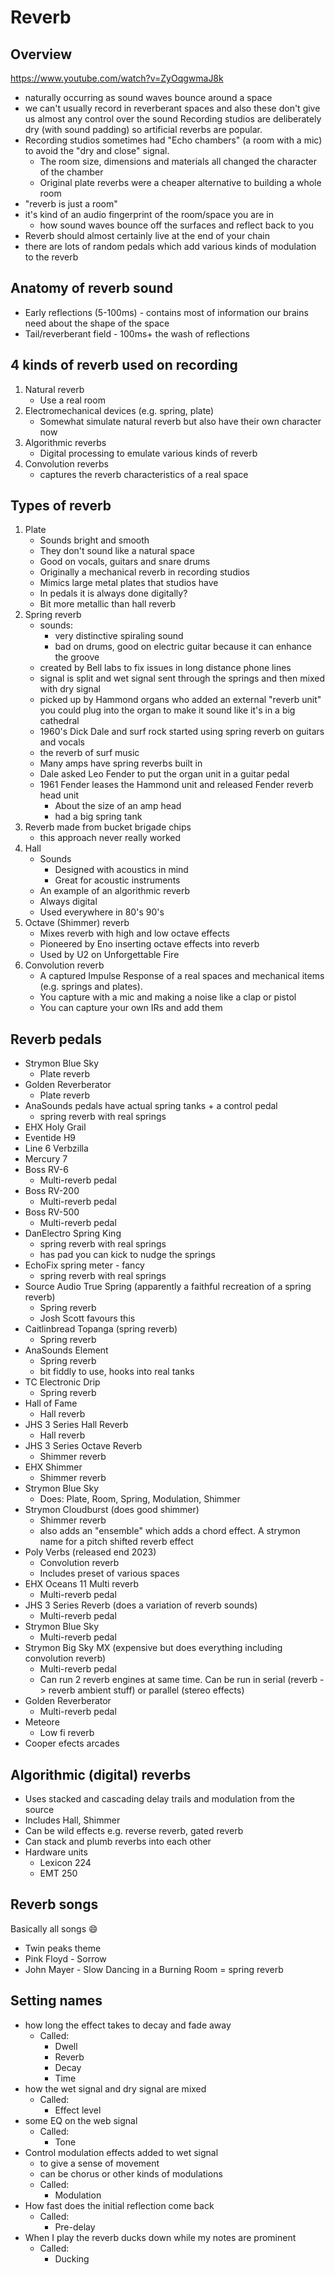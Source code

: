 # Reverb

## Overview

https://www.youtube.com/watch?v=ZyOqgwmaJ8k

-   naturally occurring as sound waves bounce around a space
-   we can't usually record in reverberant spaces and also these don't give us almost any control
    over the sound Recording studios are deliberately dry (with sound padding) so artificial reverbs
    are popular.
-   Recording studios sometimes had "Echo chambers" (a room with a mic) to avoid the "dry and close"
    signal.
    -   The room size, dimensions and materials all changed the character of the chamber
    -   Original plate reverbs were a cheaper alternative to building a whole room
-   "reverb is just a room"
-   it's kind of an audio fingerprint of the room/space you are in
    -   how sound waves bounce off the surfaces and reflect back to you
-   Reverb should almost certainly live at the end of your chain
-   there are lots of random pedals which add various kinds of modulation to the reverb

## Anatomy of reverb sound

-   Early reflections (5-100ms) - contains most of information our brains need about the shape of
    the space
-   Tail/reverberant field - 100ms+ the wash of reflections

## 4 kinds of reverb used on recording

1. Natural reverb
    - Use a real room
2. Electromechanical devices (e.g. spring, plate)
    - Somewhat simulate natural reverb but also have their own character now
3. Algorithmic reverbs
    - Digital processing to emulate various kinds of reverb
4. Convolution reverbs
    - captures the reverb characteristics of a real space

## Types of reverb

1. Plate
    - Sounds bright and smooth
    - They don't sound like a natural space
    - Good on vocals, guitars and snare drums
    - Originally a mechanical reverb in recording studios
    - Mimics large metal plates that studios have
    - In pedals it is always done digitally?
    - Bit more metallic than hall reverb
2. Spring reverb
    - sounds:
        - very distinctive spiraling sound
        - bad on drums, good on electric guitar because it can enhance the groove
    - created by Bell labs to fix issues in long distance phone lines
    - signal is split and wet signal sent through the springs and then mixed with dry signal
    - picked up by Hammond organs who added an external "reverb unit" you could plug into the organ
      to make it sound like it's in a big cathedral
    - 1960's Dick Dale and surf rock started using spring reverb on guitars and vocals
    - the reverb of surf music
    - Many amps have spring reverbs built in
    - Dale asked Leo Fender to put the organ unit in a guitar pedal
    - 1961 Fender leases the Hammond unit and released Fender reverb head unit
        - About the size of an amp head
        - had a big spring tank
3. Reverb made from bucket brigade chips
    - this approach never really worked
4. Hall
    - Sounds
        - Designed with acoustics in mind
        - Great for acoustic instruments
    - An example of an algorithmic reverb
    - Always digital
    - Used everywhere in 80's 90's
5. Octave (Shimmer) reverb
    - Mixes reverb with high and low octave effects
    - Pioneered by Eno inserting octave effects into reverb
    - Used by U2 on Unforgettable Fire
6. Convolution reverb
    - A captured Impulse Response of a real spaces and mechanical items (e.g. springs and plates).
    - You capture with a mic and making a noise like a clap or pistol
    - You can capture your own IRs and add them

## Reverb pedals

-   Strymon Blue Sky
    -   Plate reverb
-   Golden Reverberator
    -   Plate reverb
-   AnaSounds pedals have actual spring tanks + a control pedal
    -   spring reverb with real springs
-   EHX Holy Grail
-   Eventide H9
-   Line 6 Verbzilla
-   Mercury 7
-   Boss RV-6
    -   Multi-reverb pedal
-   Boss RV-200
    -   Multi-reverb pedal
-   Boss RV-500
    -   Multi-reverb pedal
-   DanElectro Spring King
    -   spring reverb with real springs
    -   has pad you can kick to nudge the springs
-   EchoFix spring meter - fancy
    -   spring reverb with real springs
-   Source Audio True Spring (apparently a faithful recreation of a spring reverb)
    -   Spring reverb
    -   Josh Scott favours this
-   Caitlinbread Topanga (spring reverb)
    -   Spring reverb
-   AnaSounds Element
    -   Spring reverb
    -   bit fiddly to use, hooks into real tanks
-   TC Electronic Drip
    -   Spring reverb
-   Hall of Fame
    -   Hall reverb
-   JHS 3 Series Hall Reverb
    -   Hall reverb
-   JHS 3 Series Octave Reverb
    -   Shimmer reverb
-   EHX Shimmer
    -   Shimmer reverb
-   Strymon Blue Sky
    -   Does: Plate, Room, Spring, Modulation, Shimmer
-   Strymon Cloudburst (does good shimmer)
    -   Shimmer reverb
    -   also adds an "ensemble" which adds a chord effect. A strymon name for a pitch shifted reverb
        effect
-   Poly Verbs (released end 2023)
    -   Convolution reverb
    -   Includes preset of various spaces
-   EHX Oceans 11 Multi reverb
    -   Multi-reverb pedal
-   JHS 3 Series Reverb (does a variation of reverb sounds)
    -   Multi-reverb pedal
-   Strymon Blue Sky
    -   Multi-reverb pedal
-   Strymon Big Sky MX (expensive but does everything including convolution reverb)
    -   Multi-reverb pedal
    -   Can run 2 reverb engines at same time. Can be run in serial (reverb -> reverb ambient stuff)
        or parallel (stereo effects)
-   Golden Reverberator
    -   Multi-reverb pedal
-   Meteore
    -   Low fi reverb
-   Cooper efects arcades

## Algorithmic (digital) reverbs

-   Uses stacked and cascading delay trails and modulation from the source
-   Includes Hall, Shimmer
-   Can be wild effects e.g. reverse reverb, gated reverb
-   Can stack and plumb reverbs into each other
-   Hardware units
    -   Lexicon 224
    -   EMT 250

## Reverb songs

Basically all songs :smile:

-   Twin peaks theme
-   Pink Floyd - Sorrow
-   John Mayer - Slow Dancing in a Burning Room = spring reverb

## Setting names

-   how long the effect takes to decay and fade away
    -   Called:
        -   Dwell
        -   Reverb
        -   Decay
        -   Time
-   how the wet signal and dry signal are mixed
    -   Called:
        -   Effect level
-   some EQ on the web signal
    -   Called:
        -   Tone
-   Control modulation effects added to wet signal
    -   to give a sense of movement
    -   can be chorus or other kinds of modulations
    -   Called:
        -   Modulation
-   How fast does the initial reflection come back
    -   Called:
        -   Pre-delay
-   When I play the reverb ducks down while my notes are prominent
    -   Called:
        -   Ducking
